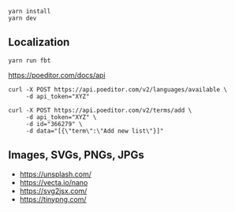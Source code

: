 ```text
yarn install
yarn dev
```

## Localization

```text
yarn run fbt
```

https://poeditor.com/docs/api

```text
curl -X POST https://api.poeditor.com/v2/languages/available \
     -d api_token="XYZ"

curl -X POST https://api.poeditor.com/v2/terms/add \
     -d api_token="XYZ" \
     -d id="366279" \
     -d data="[{\"term\":\"Add new list\"}]"
```

## Images, SVGs, PNGs, JPGs

- https://unsplash.com/
- https://vecta.io/nano
- https://svg2jsx.com/
- https://tinypng.com/
